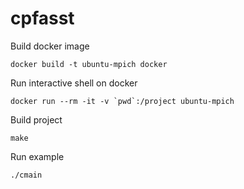 # cpfasst

Build docker image
```
docker build -t ubuntu-mpich docker
```

Run interactive shell on docker
```
docker run --rm -it -v `pwd`:/project ubuntu-mpich
```

Build project
```
make
```

Run example
```
./cmain
```

